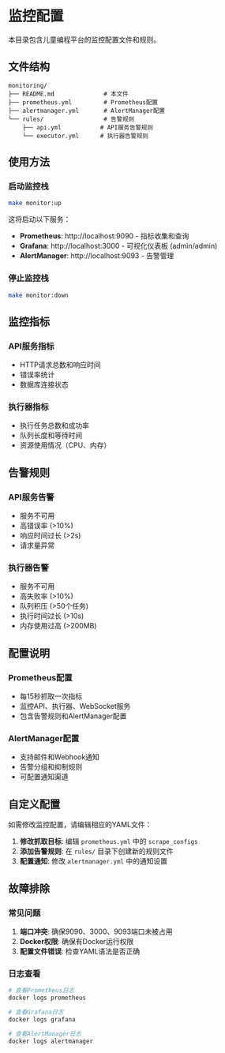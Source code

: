 # 监控配置

本目录包含儿童编程平台的监控配置文件和规则。

## 文件结构

```
monitoring/
├── README.md              # 本文件
├── prometheus.yml         # Prometheus配置
├── alertmanager.yml       # AlertManager配置
└── rules/                 # 告警规则
    ├── api.yml           # API服务告警规则
    └── executor.yml      # 执行器告警规则
```

## 使用方法

### 启动监控栈

```bash
make monitor:up
```

这将启动以下服务：
- **Prometheus**: http://localhost:9090 - 指标收集和查询
- **Grafana**: http://localhost:3000 - 可视化仪表板 (admin/admin)
- **AlertManager**: http://localhost:9093 - 告警管理

### 停止监控栈

```bash
make monitor:down
```

## 监控指标

### API服务指标
- HTTP请求总数和响应时间
- 错误率统计
- 数据库连接状态

### 执行器指标
- 执行任务总数和成功率
- 队列长度和等待时间
- 资源使用情况（CPU、内存）

## 告警规则

### API服务告警
- 服务不可用
- 高错误率 (>10%)
- 响应时间过长 (>2s)
- 请求量异常

### 执行器告警
- 服务不可用
- 高失败率 (>10%)
- 队列积压 (>50个任务)
- 执行时间过长 (>10s)
- 内存使用过高 (>200MB)

## 配置说明

### Prometheus配置
- 每15秒抓取一次指标
- 监控API、执行器、WebSocket服务
- 包含告警规则和AlertManager配置

### AlertManager配置
- 支持邮件和Webhook通知
- 告警分组和抑制规则
- 可配置通知渠道

## 自定义配置

如需修改监控配置，请编辑相应的YAML文件：

1. **修改抓取目标**: 编辑 `prometheus.yml` 中的 `scrape_configs`
2. **添加告警规则**: 在 `rules/` 目录下创建新的规则文件
3. **配置通知**: 修改 `alertmanager.yml` 中的通知设置

## 故障排除

### 常见问题

1. **端口冲突**: 确保9090、3000、9093端口未被占用
2. **Docker权限**: 确保有Docker运行权限
3. **配置文件错误**: 检查YAML语法是否正确

### 日志查看

```bash
# 查看Prometheus日志
docker logs prometheus

# 查看Grafana日志
docker logs grafana

# 查看AlertManager日志
docker logs alertmanager
```

